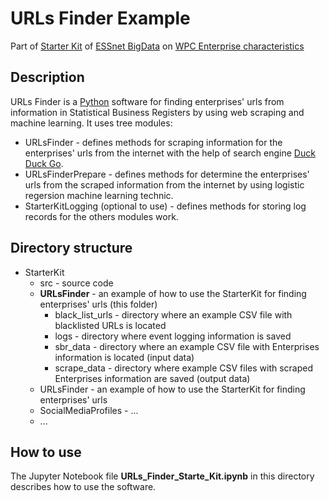 # URLs Finder Example

Part of [Starter Kit](https://github.com/EnterpriseCharacteristicsESSnetBigData/StarterKit "GitHub repositiry of Starter Kit on Enterprise characteristics") of [ESSnet BigData](https://webgate.ec.europa.eu/fpfis/mwikis/essnetbigdata/index.php/ESSnet_Big_Data "ESSnet Big Data is a project within the European statistical system (ESS) jointly undertaken by 28 partners.") on [WPC Enterprise characteristics](https://webgate.ec.europa.eu/fpfis/mwikis/essnetbigdata/index.php/WPC_Enterprise_characteristics "Workpackage C (WPC) of ESSnet Big Data focuses on enterprise characteristics.") 

## Description

URLs Finder is a [Python](https://www.python.org/) software for finding enterprises' urls from information in Statistical Business Registers by using web scraping and machine learning. It uses tree modules:
- URLsFinder \- defines methods for scraping information for the enterprises' urls from the internet with the help of search engine [Duck Duck Go](https://duckduckgo.com "The best search engine for privacy").
- URLsFinderPrepare \- defines methods for determine the enterprises' urls from the scraped information from the internet by using logistic regersion machine learning technic.
- StarterKitLogging (optional to use) \- defines methods for storing log records for the others modules work.

## Directory structure

- StarterKit
    - src \- source code
    - **URLsFinder** \- an example of how to use the StarterKit for finding enterprises' urls (this folder)
        - black_list_urls \- directory where an example CSV file with blacklisted URLs is located 
        - logs \- directory where event logging information is saved
        - sbr_data \- directory where an example CSV file with Enterprises information is located (input data)
        - scrape_data \- directory where example CSV files with scraped Enterprises information are saved (output data)
    - URLsFinder \- an example of how to use the StarterKit for finding enterprises' urls
    - SocialMediaProfiles \- ...
    - ...
        

## How to use

The Jupyter Notebook file **URLs_Finder_Starte_Kit.ipynb** in this directory describes how to use the software.
